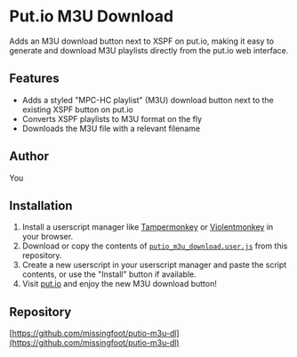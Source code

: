 # Put.io M3U Download

Adds an M3U download button next to XSPF on put.io, making it easy to generate and download M3U playlists directly from the put.io web interface.

## Features
- Adds a styled "MPC-HC playlist" (M3U) download button next to the existing XSPF button on put.io
- Converts XSPF playlists to M3U format on the fly
- Downloads the M3U file with a relevant filename

## Author
You

## Installation
1. Install a userscript manager like [Tampermonkey](https://www.tampermonkey.net/) or [Violentmonkey](https://violentmonkey.github.io/) in your browser.
2. Download or copy the contents of [`putio_m3u_download.user.js`](putio_m3u_download.user.js) from this repository.
3. Create a new userscript in your userscript manager and paste the script contents, or use the "Install" button if available.
4. Visit [put.io](https://app.put.io/) and enjoy the new M3U download button!

## Repository
[https://github.com/missingfoot/putio-m3u-dl](https://github.com/missingfoot/putio-m3u-dl) 